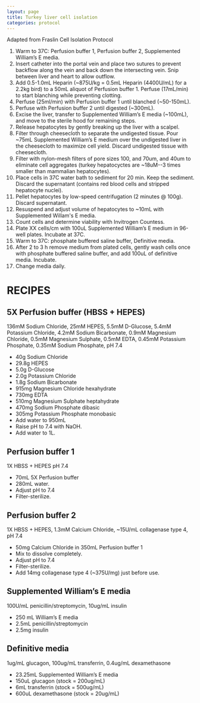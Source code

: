 ```yaml
---
layout: page
title: Turkey liver cell isolation
categories: protocol
---
```


Adapted from Fraslin Cell Isolation Protocol

1. Warm to 37C: Perfusion buffer 1, Perfusion buffer 2, Supplemented William’s E media.
1. Insert catheter into the portal vein and place two sutures to prevent backflow along the vein and back down the intersecting vein. Snip between liver and heart to allow outflow.
1. Add 0.5-1.0mL Heparin (~875U/kg = 0.5mL Heparin (4400U/mL) for a 2.2kg bird) to a 50mL aliquot of Perfusion buffer 1. Perfuse (17mL/min) to start blanching while preventing clotting.
1. Perfuse (25ml/min) with Perfusion buffer 1 until blanched (~50-150mL).
1. Perfuse with Perfusion buffer 2 until digested (~300mL).
1. Excise the liver, transfer to Supplemented William’s E media (~100mL), and move to the sterile hood for remaining steps.
1. Release hepatocytes by gently breaking up the liver with a scalpel.
1. Filter through cheesecloth to separate the undigested tissue. Pour ~75mL Supplemented William’s E medium over the undigested liver in the cheesecloth to maximize cell yield. Discard undigested tissue with cheesecloth.
1. Filter with nylon-mesh filters of pore sizes 100, and 70um, and 40um to eliminate cell aggregates (turkey hepatocyctes are ~18uM--3 times smaller than mammalian hepatocytes).
1. Place cells in 37C water bath to sediment for 20 min. Keep the sediment. Discard the supernatant (contains red blood cells and stripped hepatocyte nuclei).
1. Pellet hepatocytes by low-speed centrifugation (2 minutes @ 100g). Discard supernatant.
1. Resuspend and adjust volume of hepatocytes to ~10mL with Supplemented Willam's E media.
1. Count cells and determine viability with Invitrogen Countess.
1. Plate XX cells/cm with 100uL Supplemented William’s E medium in 96-well plates. Incubate at 37C.
1. Warm to 37C: phosphate buffered saline buffer, Definitive media.
1. After 2 to 3 h remove medium from plated cells, gently wash cells once with phosphate buffered saline buffer, and add 100uL of definitive media. Incubate.
1. Change media daily.

# RECIPES

## 5X Perfusion buffer (HBSS + HEPES)
136mM Sodium Chloride, 25mM HEPES, 5.5mM D-Glucose, 5.4mM Potassium Chloride, 4.2mM Sodium Bicarbonate, 0.9mM Magnesium Chloride, 0.5mM Magnesium Sulphate, 0.5mM EDTA, 0.45mM Potassium Phosphate, 0.35mM Sodium Phosphate, pH 7.4

  * 40g Sodium Chloride
  * 29.8g HEPES
  * 5.0g D-Glucose
  * 2.0g Potassium Chloride
  * 1.8g Sodium Bicarbonate
  * 915mg Magnesium Chloride hexahydrate
  * 730mg EDTA
  * 510mg Magnesium Sulphate heptahydrate
  * 470mg Sodium Phosphate dibasic
  * 305mg Potassium Phosphate monobasic
  * Add water to 950mL
  * Raise pH to 7.4 with NaOH.
  * Add water to 1L.

## Perfusion buffer 1
1X HBSS + HEPES pH 7.4
  * 70mL 5X Perfusion buffer
  * 280mL water.
  * Adjust pH to 7.4
  * Filter-sterilize.

## Perfusion buffer 2
1X HBSS + HEPES, 1.3mM Calcium Chloride, ~15U/mL collagenase type 4, pH 7.4

  * 50mg Calcium Chloride in 350mL Perfusion buffer 1
  * Mix to dissolve completely.
  * Adjust pH to 7.4
  * Filter-sterilize.
  * Add 14mg collagenase type 4 (~375U/mg) just before use.

## Supplemented William’s E media
100U/mL penicillin/streptomycin, 10ug/mL insulin

  * 250 mL William’s E media
  * 2.5mL penicillin/streptomycin
  * 2.5mg insulin

## Definitive media
1ug/mL glucagon, 100ug/mL transferrin, 0.4ug/mL dexamethasone

  * 23.25mL Supplemented William’s E media
  * 150uL glucagon (stock = 200ug/mL)
  * 6mL transferrin (stock = 500ug/mL)
  * 600uL dexamethasone (stock = 20ug/mL)
